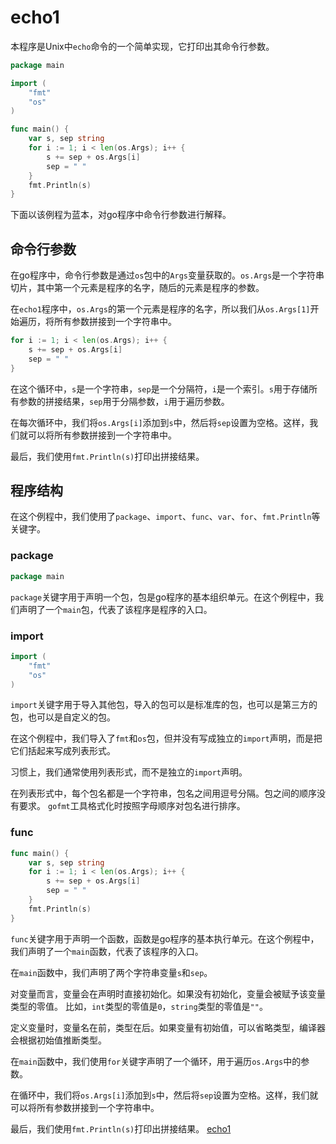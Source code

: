 # echo1

本程序是Unix中`echo`命令的一个简单实现，它打印出其命令行参数。

```go
package main

import (
	"fmt"
	"os"
)

func main() {
	var s, sep string
	for i := 1; i < len(os.Args); i++ {
		s += sep + os.Args[i]
		sep = " "
	}
	fmt.Println(s)
}
```
下面以该例程为蓝本，对go程序中命令行参数进行解释。

## 命令行参数

在go程序中，命令行参数是通过`os`包中的`Args`变量获取的。`os.Args`是一个字符串切片，其中第一个元素是程序的名字，随后的元素是程序的参数。

在`echo1`程序中，`os.Args`的第一个元素是程序的名字，所以我们从`os.Args[1]`开始遍历，将所有参数拼接到一个字符串中。

```go
for i := 1; i < len(os.Args); i++ {
	s += sep + os.Args[i]
	sep = " "
}
```

在这个循环中，`s`是一个字符串，`sep`是一个分隔符，`i`是一个索引。`s`用于存储所有参数的拼接结果，`sep`用于分隔参数，`i`用于遍历参数。

在每次循环中，我们将`os.Args[i]`添加到`s`中，然后将`sep`设置为空格。这样，我们就可以将所有参数拼接到一个字符串中。

最后，我们使用`fmt.Println(s)`打印出拼接结果。

## 程序结构

在这个例程中，我们使用了`package`、`import`、`func`、`var`、`for`、`fmt.Println`等关键字。

### package
```go
package main
```

`package`关键字用于声明一个包，包是go程序的基本组织单元。在这个例程中，我们声明了一个`main`包，代表了该程序是程序的入口。

### import

```go
import (
	"fmt"
	"os"
)
```

`import`关键字用于导入其他包，导入的包可以是标准库的包，也可以是第三方的包，也可以是自定义的包。

在这个例程中，我们导入了`fmt`和`os`包，但并没有写成独立的`import`声明，而是把它们括起来写成列表形式。

习惯上，我们通常使用列表形式，而不是独立的`import`声明。

在列表形式中，每个包名都是一个字符串，包名之间用逗号分隔。包之间的顺序没有要求。
`gofmt`工具格式化时按照字母顺序对包名进行排序。

### func

```go
func main() {
	var s, sep string
	for i := 1; i < len(os.Args); i++ {
		s += sep + os.Args[i]
		sep = " "
	}
	fmt.Println(s)
}
```

`func`关键字用于声明一个函数，函数是go程序的基本执行单元。在这个例程中，我们声明了一个`main`函数，代表了该程序的入口。

在`main`函数中，我们声明了两个字符串变量`s`和`sep`。

对变量而言，变量会在声明时直接初始化。如果没有初始化，变量会被赋予该变量类型的零值。
比如，`int`类型的零值是`0`，`string`类型的零值是`""`。

定义变量时，变量名在前，类型在后。如果变量有初始值，可以省略类型，编译器会根据初始值推断类型。

在`main`函数中，我们使用`for`关键字声明了一个循环，用于遍历`os.Args`中的参数。

在循环中，我们将`os.Args[i]`添加到`s`中，然后将`sep`设置为空格。这样，我们就可以将所有参数拼接到一个字符串中。

最后，我们使用`fmt.Println(s)`打印出拼接结果。
[echo1](echo1.go)